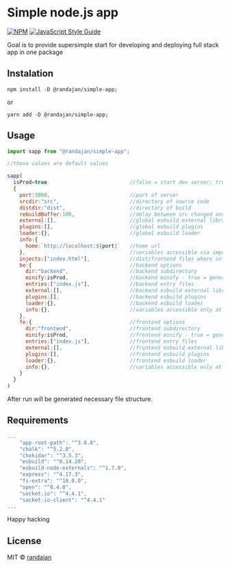 # Simple node.js app

[![NPM](https://img.shields.io/npm/v/@randajan/simple-app.svg)](https://www.npmjs.com/package/@randajan/simple-lib) [![JavaScript Style Guide](https://img.shields.io/badge/code_style-standard-brightgreen.svg)](https://standardjs.com)

Goal is to provide supersimple start for developing and deploying full stack app in one package

## Instalation

```console
npm install -D @randajan/simple-app;
```

or

```console
yarn add -D @randajan/simple-app;
```

## Usage

```javascript
import sapp from "@randajan/simple-app";

//those values are default values

sapp(
  isProd=true                           //false = start dev server; true = generate minify build and start prod server
  {
    port:3000,                          //port of server
    srcdir:"src",                       //directory of source code
    distdir:"dist",                     //directory of build
    rebuildBuffer:100,                  //delay between src changed and rebuild happend
    external:[],                        //global esbuild external libraries
    plugins:[],                         //global esbuild plugins
    loader:{},                          //global esbuild loader
    info:{
      home:`http://localhost:${port}`   //home url
    },                                  //variables accessible via import info from "@randajan/simple-app/info"
    injects:["index.html"],             //dist/frontend files where info variables will be injected between brackets {{name}}
    be:{                                //backend options
      dir:"backend",                    //backend subdirectory
      minify:isProd,                    //backend minify - true = generate minify build; if null then isProd 
      entries:["index.js"],             //backend entry files
      external:[],                      //backend esbuild external libraries
      plugins:[],                       //backend esbuild plugins
      loader:{},                        //backend esbuild loader
      info:{},                          //variables accessible only at backend via import info from "@randajan/simple-app/info"
    },
    fe:{                                //frontend options
      dir:"frontend",                   //frontend subdirectory
      minify:isProd,                    //frontend minify - true = generate minify build; if null then isProd 
      entries:["index.js"],             //frontend entry files
      external:[],                      //frontend esbuild external libraries
      plugins:[],                       //frontend esbuild plugins
      loader:{},                        //frontend esbuild loader
      info:{},                          //variables accessible only at frontend via import info from "@randajan/simple-app/info"
    }
  }
)

```

After run will be generated necessary file structure.


## Requirements

```javascript
...
    "app-root-path": "^3.0.0",
    "chalk": "^5.2.0",
    "chokidar": "^3.5.3",
    "esbuild": "^0.14.28",
    "esbuild-node-externals": "^1.7.0",
    "express": "^4.17.3",
    "fs-extra": "^10.0.0",
    "open": "^8.4.0",
    "socket.io": "^4.4.1",
    "socket.io-client": "^4.4.1"
...
```


Happy hacking

## License

MIT © [randajan](https://github.com/randajan)
